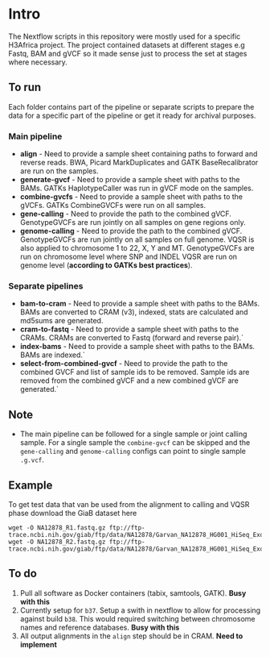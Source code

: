 # Intro

The Nextflow scripts in this repository were mostly used for a specific H3Africa project. The project contained datasets at different stages e.g Fastq, BAM and gVCF so it made sense just to process the set at stages where necessary.

## To run

Each folder contains part of the pipeline or separate scripts to prepare the data for a specific part of the pipeline or get it ready for archival purposes.


### Main pipeline
* **align** - Need to provide a sample sheet containing paths to forward and reverse reads. BWA, Picard MarkDuplicates and GATK BaseRecalibrator are run on the samples.
* **generate-gvcf** - Need to provide a sample sheet with paths to the BAMs. GATKs HaplotypeCaller was run in gVCF mode on the samples.
* **combine-gvcfs** - Need to provide a sample sheet with paths to the gVCFs. GATKs CombineGVCFs were run on all samples.
* **gene-calling** - Need to provide the path to the combined gVCF. GenotypeGVCFs are run jointly on all samples on gene regions only.
* **genome-calling** - Need to provide the path to the combined gVCF. GenotypeGVCFs are run jointly on all samples on full genome. VQSR is also applied to chromosome 1 to 22, X, Y and MT. GenotypeGVCFs are run on chromosome level where SNP and INDEL VQSR are run on genome level (**according to GATKs best practices**).

### Separate pipelines
* **bam-to-cram** - Need to provide a sample sheet with paths to the BAMs. BAMs are converted to CRAM (v3), indexed, stats are calculated and md5sums are generated.
* **cram-to-fastq** - Need to provide a sample sheet with paths to the CRAMs. CRAMs are converted to Fastq (forward and reverse pair).`
* **index-bams** - Need to provide a sample sheet with paths to the BAMs. BAMs are indexed.`
* **select-from-combined-gvcf** - Need to provide the path to the combined GVCF and list of sample ids to be removed. Sample ids are removed from the combined gVCF and a new combined gVCF are generated.`

## Note
* The main pipeline can be followed for a single sample or joint calling sample. For a single sample the `combine-gvcf` can be skipped and the `gene-calling` and `genome-calling` configs can point to single sample `.g.vcf`. 

## Example
To get test data that van be used from the alignment to calling and VQSR phase download the GiaB dataset here
```
wget -O NA12878_R1.fastq.gz ftp://ftp-trace.ncbi.nih.gov/giab/ftp/data/NA12878/Garvan_NA12878_HG001_HiSeq_Exome/NIST7035_TAAGGCGA_L001_R1_001.fastq.gz
wget -O NA12878_R2.fastq.gz ftp://ftp-trace.ncbi.nih.gov/giab/ftp/data/NA12878/Garvan_NA12878_HG001_HiSeq_Exome/NIST7035_TAAGGCGA_L001_R2_001.fastq.gz
```

## To do
1. Pull all software as Docker containers (tabix, samtools, GATK). **Busy with this** 
1. Currently setup for `b37`. Setup a swith in nextflow to allow for processing against build `b38`. This would required switching between chromosome names and reference databases. **Busy with this**
1. All output alignments in the `align` step should be in CRAM. **Need to implement**
